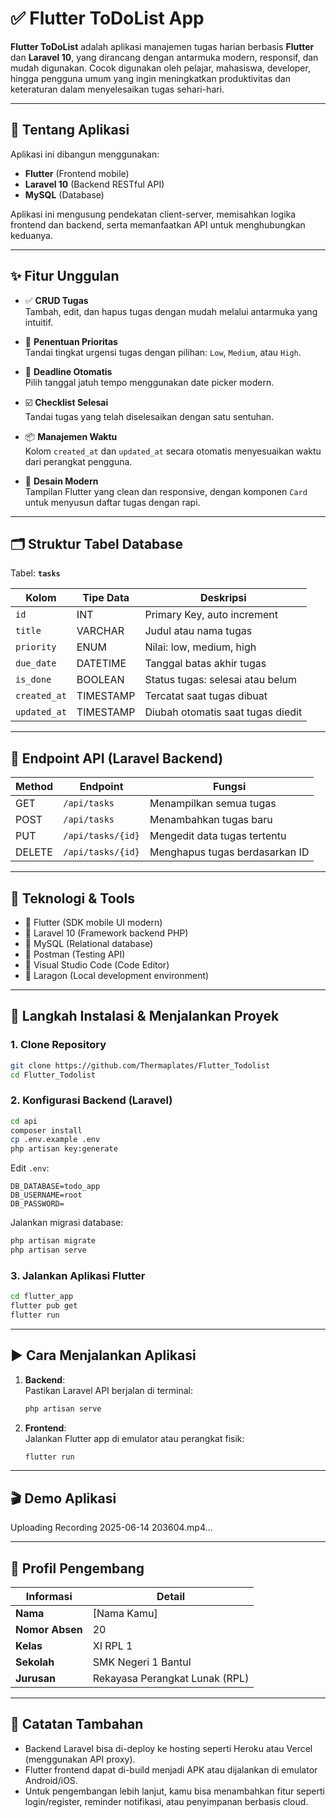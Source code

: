# ✅ Flutter ToDoList App

**Flutter ToDoList** adalah aplikasi manajemen tugas harian berbasis **Flutter** dan **Laravel 10**, yang dirancang dengan antarmuka modern, responsif, dan mudah digunakan. Cocok digunakan oleh pelajar, mahasiswa, developer, hingga pengguna umum yang ingin meningkatkan produktivitas dan keteraturan dalam menyelesaikan tugas sehari-hari.

---

## 📱 Tentang Aplikasi

Aplikasi ini dibangun menggunakan:
- **Flutter** (Frontend mobile)
- **Laravel 10** (Backend RESTful API)
- **MySQL** (Database)

Aplikasi ini mengusung pendekatan client-server, memisahkan logika frontend dan backend, serta memanfaatkan API untuk menghubungkan keduanya.

---

## ✨ Fitur Unggulan

- ✅ **CRUD Tugas**  
  Tambah, edit, dan hapus tugas dengan mudah melalui antarmuka yang intuitif.

- 🎯 **Penentuan Prioritas**  
  Tandai tingkat urgensi tugas dengan pilihan: `Low`, `Medium`, atau `High`.

- 📅 **Deadline Otomatis**  
  Pilih tanggal jatuh tempo menggunakan date picker modern.

- ☑️ **Checklist Selesai**  
  Tandai tugas yang telah diselesaikan dengan satu sentuhan.

- 📦 **Manajemen Waktu**  
  Kolom `created_at` dan `updated_at` secara otomatis menyesuaikan waktu dari perangkat pengguna.

- 🎨 **Desain Modern**  
  Tampilan Flutter yang clean dan responsive, dengan komponen `Card` untuk menyusun daftar tugas dengan rapi.

---

## 🗂️ Struktur Tabel Database

Tabel: **`tasks`**

| Kolom        | Tipe Data | Deskripsi                          |
|--------------|-----------|-------------------------------------|
| `id`         | INT       | Primary Key, auto increment         |
| `title`      | VARCHAR   | Judul atau nama tugas               |
| `priority`   | ENUM      | Nilai: low, medium, high            |
| `due_date`   | DATETIME  | Tanggal batas akhir tugas           |
| `is_done`    | BOOLEAN   | Status tugas: selesai atau belum    |
| `created_at` | TIMESTAMP | Tercatat saat tugas dibuat          |
| `updated_at` | TIMESTAMP | Diubah otomatis saat tugas diedit   |

---

## 🔗 Endpoint API (Laravel Backend)

| Method | Endpoint             | Fungsi                       |
|--------|----------------------|------------------------------|
| GET    | `/api/tasks`         | Menampilkan semua tugas      |
| POST   | `/api/tasks`         | Menambahkan tugas baru       |
| PUT    | `/api/tasks/{id}`    | Mengedit data tugas tertentu |
| DELETE | `/api/tasks/{id}`    | Menghapus tugas berdasarkan ID |

---

## 🧰 Teknologi & Tools

- 🔹 Flutter (SDK mobile UI modern)
- 🔹 Laravel 10 (Framework backend PHP)
- 🔹 MySQL (Relational database)
- 🔹 Postman (Testing API)
- 🔹 Visual Studio Code (Code Editor)
- 🔹 Laragon (Local development environment)

---

## 🚀 Langkah Instalasi & Menjalankan Proyek

### 1. Clone Repository
```bash
git clone https://github.com/Thermaplates/Flutter_Todolist
cd Flutter_Todolist
```

### 2. Konfigurasi Backend (Laravel)
```bash
cd api
composer install
cp .env.example .env
php artisan key:generate
```

Edit `.env`:
```env
DB_DATABASE=todo_app
DB_USERNAME=root
DB_PASSWORD=
```

Jalankan migrasi database:
```bash
php artisan migrate
php artisan serve
```

### 3. Jalankan Aplikasi Flutter
```bash
cd flutter_app
flutter pub get
flutter run
```

---

## ▶️ Cara Menjalankan Aplikasi

1. **Backend**:  
   Pastikan Laravel API berjalan di terminal:  
   ```bash
   php artisan serve
   ```

2. **Frontend**:  
   Jalankan Flutter app di emulator atau perangkat fisik:  
   ```bash
   flutter run
   ```

---

## 🎬 Demo Aplikasi



Uploading Recording 2025-06-14 203604.mp4…



---

## 👤 Profil Pengembang

| Informasi         | Detail                        |
|-------------------|-------------------------------|
| **Nama**          | [Nama Kamu]                   |
| **Nomor Absen**   | 20                            |
| **Kelas**         | XI RPL 1                      |
| **Sekolah**       | SMK Negeri 1 Bantul           |
| **Jurusan**       | Rekayasa Perangkat Lunak (RPL)|

---

## 📌 Catatan Tambahan

- Backend Laravel bisa di-deploy ke hosting seperti Heroku atau Vercel (menggunakan API proxy).
- Flutter frontend dapat di-build menjadi APK atau dijalankan di emulator Android/iOS.
- Untuk pengembangan lebih lanjut, kamu bisa menambahkan fitur seperti login/register, reminder notifikasi, atau penyimpanan berbasis cloud.

